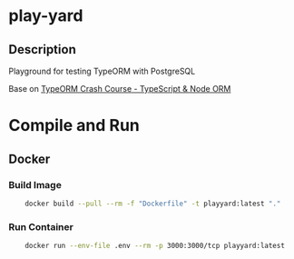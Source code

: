 # play-yard

## Description
Playground for testing TypeORM with PostgreSQL

Base on [TypeORM Crash Course - TypeScript & Node ORM](https://youtu.be/JaTbzPcyiOE)


# Compile and Run

## Docker

### Build Image
```bash
    docker build --pull --rm -f "Dockerfile" -t playyard:latest "."
```

### Run Container
```bash
    docker run --env-file .env --rm -p 3000:3000/tcp playyard:latest
```

